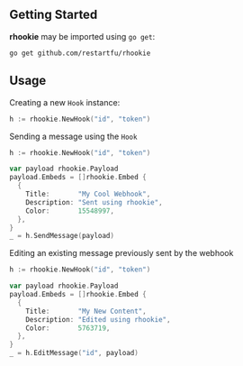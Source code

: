 ## Getting Started

**rhookie** may be imported using `go get`:
```
go get github.com/restartfu/rhookie
```

## Usage

Creating a new `Hook` instance:
```go
h := rhookie.NewHook("id", "token")
```
Sending a message using the `Hook`
```go
h := rhookie.NewHook("id", "token")

var payload rhookie.Payload
payload.Embeds = []rhookie.Embed {
  {
    Title:       "My Cool Webhook",
    Description: "Sent using rhookie",
    Color:       15548997,
  },
}
_ = h.SendMessage(payload)
```
Editing an existing message previously sent by the webhook
```go
h := rhookie.NewHook("id", "token")

var payload rhookie.Payload
payload.Embeds = []rhookie.Embed {
  {
    Title:       "My New Content",
    Description: "Edited using rhookie",
    Color:       5763719,
  },
}
_ = h.EditMessage("id", payload)
```
